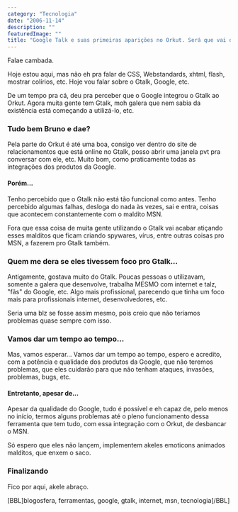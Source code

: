 ```yaml
---
category: "Tecnologia"
date: "2006-11-14"
description: ""
featuredImage: ""
title: "Google Talk e suas primeiras aparições no Orkut. Será que vai dar problema?"
---
```


Falae cambada.

Hoje estou aqui, mas não eh pra falar de CSS, Webstandards, xhtml, flash, mostrar colírios, etc. Hoje vou falar sobre o Gtalk, Google, etc.

De um tempo pra cá, deu pra perceber que o Google integrou o Gtalk ao Orkut. Agora muita gente tem Gtalk, moh galera que nem sabia da existência está começando a utilizá-lo, etc.

### Tudo bem Bruno e dae?

Pela parte do Orkut é até uma boa, consigo ver dentro do site de relacionamentos que está online no Gtalk, posso abrir uma janela pvt pra conversar com ele, etc. Muito bom, como praticamente todas as integrações dos produtos da Google.

#### Porém...

Tenho percebido que o Gtalk não está tão funcional como antes. Tenho percebido algumas falhas, desloga do nada às vezes, sai e entra, coisas que acontecem constantemente com o maldito MSN.

Fora que essa coisa de muita gente utilizando o Gtalk vai acabar atiçando esses malditos que ficam criando spywares, vírus, entre outras coisas pro MSN, a fazerem pro Gtalk também.

### Quem me dera se eles tivessem foco pro Gtalk...

Antigamente, gostava muito do Gtalk. Poucas pessoas o utilizavam, somente a galera que desenvolve, trabalha MESMO com internet e talz, "fãs" do Google, etc. Algo mais profissional, parecendo que tinha um foco mais para profissionais internet, desenvolvedores, etc.

Seria uma blz se fosse assim mesmo, pois creio que não teríamos problemas quase sempre com isso.

### Vamos dar um tempo ao tempo...

Mas, vamos esperar... Vamos dar um tempo ao tempo, espero e acredito, com a potência e qualidade dos produtos da Google, que não teremos problemas, que eles cuidarão para que não tenham ataques, invasões, problemas, bugs, etc.

#### Entretanto, apesar de...

Apesar da qualidade do Google, tudo é possível e eh capaz de, pelo menos no início, termos alguns problemas até o pleno funcionamento dessa ferramenta que tem tudo, com essa integração com o Orkut, de desbancar o MSN.

Só espero que eles não lançem, implementem akeles emoticons animados malditos, que enxem o saco.

### Finalizando

Fico por aqui, akele abraço.

\[BBL\]blogosfera, ferramentas, google, gtalk, internet, msn, tecnologia\[/BBL\]
